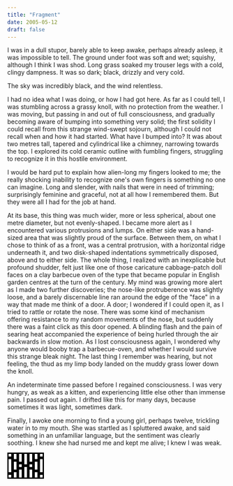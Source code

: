```yaml
---
title: "Fragment"
date: 2005-05-12
draft: false
---
```


I was in a dull stupor, barely able to keep awake, perhaps already asleep, it was impossible to tell. The ground under foot was soft and wet; squishy, although I think I was shod. Long grass soaked my trouser legs with a cold, clingy dampness. It was so dark; black, drizzly and very cold.

The sky was incredibly black, and the wind relentless.

I had no idea what I was doing, or how I had got here. As far as I could tell, I was stumbling across a grassy knoll, with no protection from the weather. I was moving, but passing in and out of full consciousness, and gradually becoming aware of bumping into something very solid; the first solidity I could recall from this strange wind-swept sojourn, although I could not recall when and how it had started. What have I bumped into? It was about two metres tall, tapered and cylindrical like a chimney, narrowing towards the top. I explored its cold ceramic outline with fumbling fingers, struggling to recognize it in this hostile environment.

I would be hard put to explain how alien-long my fingers looked to me; the really shocking inability to recognize one's own fingers is something no one can imagine. Long and slender, with nails that were in need of trimming; surprisingly feminine and graceful, not at all how I remembered them. But they were all I had for the job at hand.

At its base, this thing was much wider, more or less spherical, about one metre diameter, but not evenly-shaped.  I became more alert as I encountered various protrusions and lumps. On either side was a hand-sized area that was slightly proud of the surface. Between them, on what I chose to think of as a front, was a central protrusion, with a horizontal ridge underneath it, and two disk-shaped indentations symmetrically disposed, above and to either side. The whole thing, I realized with an inexplicable but profound shudder, felt just like one of those caricature cabbage-patch doll faces on a clay barbecue oven of the type that became popular in English garden centres at the turn of the century. My mind was growing more alert as I made two further discoveries; the nose-like protruberence was slightly loose, and a barely discernable line ran around the edge of the "face" in a way that made me think of a door. A door; I wondered if I could open it, as I tried to rattle or rotate the nose. There was some kind of mechanism offering resistance to my random movements of the nose, but suddenly there was a faint click as this door opened. A blinding flash and the pain of searing heat accompanied the experience of being hurled through the air backwards in slow motion. As I lost consciousness again, I wondered why anyone would booby trap a barbecue-oven, and whether I would survive this strange bleak night. The last thing I remember was hearing, but not feeling, the thud as my limp body landed on the muddy grass lower down the knoll.

An indeterminate time passed before I regained consciousness. I was very hungry, as weak as a kitten, and experiencing little else other than immense pain. I passed out again. I drifted like this for many days, because sometimes it was light, sometimes dark.

Finally, I awoke one morning to find a young girl, perhaps twelve, trickling water in to my mouth. She was startled as I spluttered awake, and said something in an unfamiliar language, but the sentiment was clearly soothing. I knew she had nursed me and kept me alive; I knew I was weak.

![](/images/grids/f32.gif)
